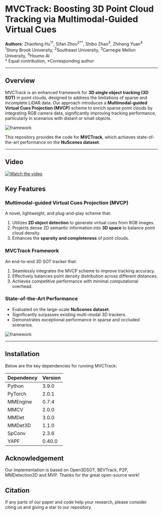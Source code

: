 # MVCTrack: Boosting 3D Point Cloud Tracking via Multimodal-Guided Virtual Cues

**Authors**: Zhaofeng Hu<sup>1†</sup>, Sifan Zhou<sup>2†*</sup>, Shibo Zhao<sup>3</sup>, Zhihang Yuan<sup>4</sup>  
<sup>1</sup>Stony Brook University, <sup>2</sup>Southeast University, <sup>3</sup>Carnegie Mellon University, <sup>4</sup>Houmo AI  
† Equal contribution, *Corresponding author  

---

## Overview

MVCTrack is an enhanced framework for **3D single object tracking (3D SOT)** in point clouds, designed to address the limitations of sparse and incomplete LiDAR data. Our approach introduces a **Multimodal-guided Virtual Cues Projection (MVCP)** scheme to enrich sparse point clouds by integrating RGB camera data, significantly improving tracking performance, particularly in scenarios with distant or small objects.

![framework](https://github.com/WindyHu001/MVCtrack/blob/master/figures/backbone.png)

This repository provides the code for **MVCTrack**, which achieves state-of-the-art performance on the **NuScenes dataset**.

---
## Video

[![Watch the video](https://img.youtube.com/vi/c-OPJ0PvvbA&t=15s/hqdefault.jpg)](https://youtube.com/watch?v=c-OPJ0PvvbA&t=15s)


## Key Features
### **Multimodal-guided Virtual Cues Projection (MVCP)**
A novel, lightweight, and plug-and-play scheme that:
1. Utilizes **2D object detection** to generate virtual cues from RGB images.
2. Projects dense 2D semantic information into **3D space** to balance point cloud density.
3. Enhances the **sparsity and completeness** of point clouds.

### **MVCTrack Framework**
An end-to-end 3D SOT tracker that:
1. Seamlessly integrates the MVCP scheme to improve tracking accuracy.
2. Effectively balances point density distribution across different distances.
3. Achieves competitive performance with minimal computational overhead.

### **State-of-the-Art Performance**
- Evaluated on the large-scale **NuScenes dataset**.
- Significantly surpasses existing multi-modal 3D trackers.
- Demonstrates exceptional performance in sparse and occluded scenarios.

![framework](https://github.com/WindyHu001/MVCtrack/blob/master/figures/nuScenes.png)


---
## Installation
Below are the key dependencies for running MVCTrack:

| Dependency | Version  |
|------------|----------|
| Python     | 3.9.0    |
| PyTorch    | 2.0.1    |
| MMEngine   | 0.7.4    |
| MMCV       | 2.0.0    |
| MMDet      | 3.0.0    |
| MMDet3D    | 1.1.0    |
| SpConv     | 2.3.6    |
| YAPF       | 0.40.0   |
## Acknowledgement

Our implementation is based on Open3DSOT, BEVTrack, P2P, MMDetection3D and MVP. Thanks for the great open-source work!

## Citation
If any parts of our paper and code help your research, please consider citing us and giving a star to our repository.


